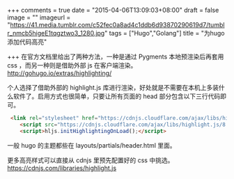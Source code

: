+++
comments = true
date = "2015-04-06T13:09:03+08:00"
draft = false
image = ""
imageurl = "https://41.media.tumblr.com/c52fec0a8ad4c1ddb6d93870290619d7/tumblr_nmcb5higeE1tqgztwo3_1280.jpg"
tags = ["Hugo","Golang"]
title = "为hugo添加代码高亮"

+++
在官方文档里给出了两种方法，一种是通过 Pygments 本地预渲染后再套用 css ，而另一种则是借助外部 js 在客户端渲染。  
http://gohugo.io/extras/highlighting/

<!--more-->

个人选择了借助外部的 highlight.js 库进行渲染，好处就是不需要在本机上多装什么软件了。启用方式也很简单，只要让所有页面的 head 部分包含以下三行代码即可。

```html
 <link rel="stylesheet" href="https://cdnjs.cloudflare.com/ajax/libs/highlight.js/8.5/styles/docco.min.css">
    <script src="https://cdnjs.cloudflare.com/ajax/libs/highlight.js/8.5/highlight.min.js"></script>
    <script>hljs.initHighlightingOnLoad();</script>
```

一般 hugo 的主题都些在 layouts/partials/header.html 里面。

更多高亮样式可以直接从 cdnjs 里预先配置好的 css 中挑选。  
https://cdnjs.com/libraries/highlight.js
